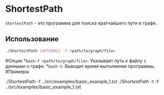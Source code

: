 # ShortestPath

`ShortestPath` - это программа для поиска кратчайшего пути в графе.

## Использование

```bash
./ShortestPath [OPTIONS] -f <path/to/graph/file>
```

#Опции
*```bash-f <path/to/graph/file>```: Указывает путь к файлу с данными о графе.
*```bash-t```: Выводит время выполнения программы.
#Примеры

  ./ShortestPath -f ../src/examples/basic_example_1.txt
  ./ShortestPath -t -f ../src/examples/basic_example_1.txt
        
